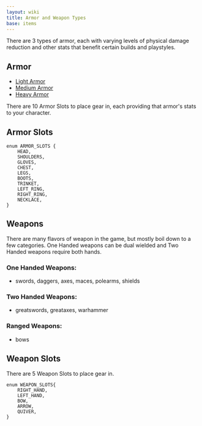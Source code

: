 ```yaml
---
layout: wiki
title: Armor and Weapon Types
base: items
---
```


There are 3 types of armor, each with varying levels of physical damage reduction and other stats
that benefit certain builds and playstyles.

## Armor

- [Light Armor](/wiki/light-armor)
- [Medium Armor](/wiki/medium-armor)
- [Heavy Armor](/wiki/heavy-armor)

There are 10 Armor Slots to place gear in, each providing that armor's stats to your character.

## Armor Slots

```
enum ARMOR_SLOTS {
	HEAD,
	SHOULDERS,
	GLOVES,
	CHEST,
	LEGS,
	BOOTS,
	TRINKET,
	LEFT_RING,
	RIGHT_RING,
	NECKLACE,
}
```

## Weapons

There are many flavors of weapon in the game, but mostly boil down to a few categories. One Handed
weapons can be dual wielded and Two Handed weapons require both hands.

### One Handed Weapons:
- swords, daggers, axes, maces, polearms, shields
 
### Two Handed Weapons:
- greatswords, greataxes, warhammer
 
### Ranged Weapons:
- bows

## Weapon Slots

There are 5 Weapon Slots to place gear in.

```
enum WEAPON_SLOTS{
	RIGHT_HAND,
	LEFT_HAND,
	BOW,
	ARROW,
	QUIVER,
}
```
